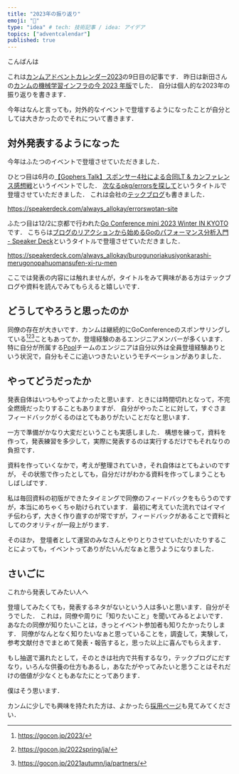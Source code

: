 ```yaml
---
title: "2023年の振り返り"
emoji: "🎈"
type: "idea" # tech: 技術記事 / idea: アイデア
topics: ["adventcalendar"]
published: true
---
```



こんばんは

これは[カンムアドベントカレンダー2023](https://adventar.org/calendars/8937)の9日目の記事です．
昨日は新田さんの[カンムの機械学習インフラの今 2023 年版](https://tech.kanmu.co.jp/entry/2023/12/08/000000)でした．
自分は個人的な2023年の振り返りを書きます．

今年はなんと言っても，対外的なイベントで登壇するようになったことが自分としては大きかったのでそれについて書きます．

## 対外発表するようになった

今年はふたつのイベントで登壇させていただきました．

ひとつ目は6月の[【Gophers Talk】スポンサー4社による合同LT & カンファレンス感想戦](https://mirrativ.connpass.com/event/282174/)というイベントでした．
[次なるpkg/errorsを探して](https://speakerdeck.com/always_allokay/errorswotan-site)というタイトルで登壇させていただきました．
これは会社の[テックブログ](https://tech.kanmu.co.jp/entry/2023/06/19/150000)も書きました．

https://speakerdeck.com/always_allokay/errorswotan-site

ふたつ目は12/2に京都で行われた[Go Conference mini 2023 Winter IN KYOTO](https://kyotogo.connpass.com/event/285351/)です．
こちらは[ブログのリアクションから始めるGoのパフォーマンス分析入門 - Speaker Deck](https://speakerdeck.com/always_allokay/burogunoriakusiyonkarashi-merugonopahuomansufen-xi-ru-men)というタイトルで登壇させていただきました．

https://speakerdeck.com/always_allokay/burogunoriakusiyonkarashi-merugonopahuomansufen-xi-ru-men

ここでは発表の内容には触れませんが，タイトルをみて興味がある方はテックブログや資料を読んでみてもらえると嬉しいです．


## どうしてやろうと思ったのか

同僚の存在が大きいです．カンムは継続的にGoConferenceのスポンサリングしている[^1][^2][^3]こともあってか，登壇経験のあるエンジニアメンバーが多くいます．
特に自分が所属する[Pool](https://pool-card.jp/)チームのエンジニアは自分以外は全員登壇経験ありという状況で，自分もそこに追いつきたいというモチベーションがありました．


## やってどうだったか

発表自体はいつもやってよかったと思います．ときには時間切れとなって，不完全燃焼だったりすることもありますが．
自分がやったことに対して，すぐさまフィードバックがくるのはとてもありがたいことだなと思います．

一方で準備がかなり大変だということも実感しました．
構想を練って，資料を作って，発表練習を多少して，実際に発表するのは実行するだけでもそれなりの負担です．

資料を作っていくなかで，考えが整理されていき，それ自体はとてもよいのですが， その状態で作ったとしても，自分だけがわかる資料を作ってしまうこともしばしばです．

私は毎回資料の初版ができたタイミングで同僚のフィードバックをもらうのですが，本当にめちゃくちゃ助けられています．
最初に考えていた流れではイマイチ伝わらず，大きく作り直すのが常ですが，フィードバックがあることで資料としてのクオリティが一段上がります．

そのほか， 登壇者として運営のみなさんとやりとりさせていただいたりすることによっても，イベントってありがたいんだなぁと思うようになりました．


## さいごに

これから発表してみたい人へ

登壇してみたくても，発表するネタがないという人は多いと思います．自分がそうでした．
これは，同僚や周りに「知りたいこと」を聞いてみるとよいです．
あなたの同僚が知りたいことは，きっとイベント参加者も知りたかったりします．
同僚がなんとなく知りたいなぁと思っていることを，調査して，実験して，参考文献付きでまとめて発表・報告すると，思った以上に喜んでもらえます．

もし抽選で漏れたとして，そのときは社内で共有するなり，テックブログにだすなり，いろんな供養の仕方もあるし，あなたがやってみたいと思うことはそれだけの価値が少なくともあなたにとってあります．

僕はそう思います．

カンムに少しでも興味を持たれた方は、よかったら[採用ページ](https://team.kanmu.co.jp/)も見てみてください．


[^1]: https://gocon.jp/2023/
[^2]: https://gocon.jp/2022spring/ja/
[^3]: https://gocon.jp/2021autumn/ja/partners/
